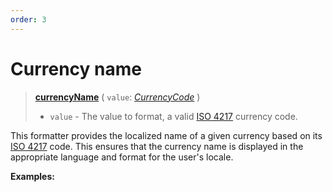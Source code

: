 ```yaml
---
order: 3
---
```


<script setup>
  import DemoValueFormatter from '../../DemoValueFormatter.vue';
  import { demos } from '../preconfigured-formatters';
</script>

# Currency name <Badge type="info" text="@localizer/format" />

> **[currencyName](../../../api/_localizer/format/currencyName/index.md)** ( `value`: _[CurrencyCode](../../../api/_localizer/format-number/CurrencyCode/index.md)_ )
>
> - `value` - The value to format, a valid [ISO 4217](https://en.wikipedia.org/wiki/ISO_4217) currency code.

This formatter provides the localized name of a given currency based on its [ISO 4217](https://en.wikipedia.org/wiki/ISO_4217) code. This ensures that the currency name is displayed in the appropriate language and format for the user's locale.

**Examples:**

<DemoValueFormatter :demo="demos.currencyName"/>
